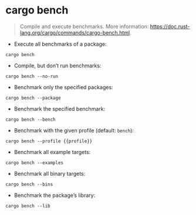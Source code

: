 # cargo bench

> Compile and execute benchmarks.
> More information: <https://doc.rust-lang.org/cargo/commands/cargo-bench.html>.

- Execute all benchmarks of a package:

`cargo bench`

- Compile, but don’t run benchmarks:

`cargo bench --no-run`

- Benchmark only the specified packages:

`cargo bench --package`

- Benchmark the specified benchmark:

`cargo bench --bench`

- Benchmark with the given profile (default: `bench`):

`cargo bench --profile {{profile}}`

- Benchmark all example targets:

`cargo bench --examples`

- Benchmark all binary targets:

`cargo bench --bins`

- Benchmark the package’s library:

`cargo bench --lib`
